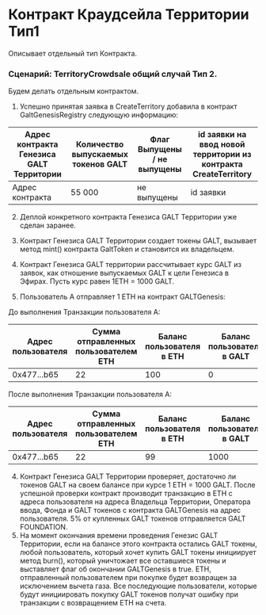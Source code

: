 # Контракт Краудсейла Территории Тип1
Описывает отдельный тип Контракта.

### Сценарий: TerritoryCrowdsale общий случай Тип 2.
Будем делать отдельным контрактом.

1. Успешно принятая заявка в CreateTerritory добавила в контракт GaltGenesisRegistry следующую  информацию:

|Адрес контракта Генезиса GALT Территории|Количество выпускаемых токенов GALT|Флаг Выпущены / не выпущены| id заявки на ввод новой территории из контракта CreateTerritory |
|------------|-----------|----------| -------- |
|Адрес контракта | 55 000 |не выпущены| id заявки |

2. Деплой конкретного контракта Генезиса GALT Территории уже сделан заранее.

3. Контракт Генезиса GALT Территории создает токены GALT, вызывает метод mint() контракта GaltToken и становится их владельцем.

4. Контракт Генезиса GALT территории рассчитывает курс GALT из заявок, как отношение выпускаемых GALT к цели Генезиса в Эфирах. Пусть курс равен 1ETH = 1000 GALT.

5. Пользователь А отправляет 1 ETH на контракт GALTGenesis:

До выполнения Транзакции пользователя А:

| Адрес пользователя | Сумма отправленных пользователем ETH | Баланс пользователя в ETH | Баланс пользователя в GALT |
| ---------- | --------------- | ------ | ------ |
| 0x477...b65 | 22 | 100 | 0 |

После выполнения Транзакции пользователя А:

| Адрес пользователя | Сумма отправленных пользователем ETH | Баланс пользователя в ETH | Баланс пользователя в GALT |
| ---------- | --------------- | ------ | ------ |
| 0x477...b65 | 22 | 99 | 1000 |

4. Контракт Генезиса GALT Территории проверяет, достаточно ли токенов GALT на своем балансе при курсе 1 ETH = 1000 GALT. После успешной проверки контракт производит транзакцию в ETH с адреса пользователя на адреса Владельца Территории, Оператора ввода, Фонда и GALT токенов с контракта GALTGenesis на адрес пользователя. 5% от купленных GALT токенов отправляется GALT FOUNDATION.
5. На момент окончания времени проведения Генезис GALT Территории, если на балансе этого контракта остались GALT токены, любой пользователь, который хочет купить GALT токены инициирует метод burn(), который уничтожает все оставшиеся токены и выставляет флаг об окончании GALTGenesis в true. ETH, отправленный пользователем при покупке будет возвращен за исключением вычета газа. Все последующие пользователи, которые будут инициировать покупку GALT токенов получат ошибку при транзакции с возвращением ETH на счета.
